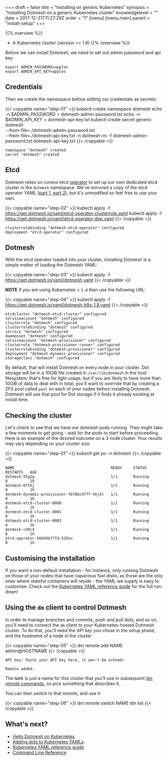 +++
draft = false
title = "Installing on generic Kubernetes"
synopsis = "Installing Dotmesh on a generic Kubernetes cluster"
knowledgelevel = ""
date = 2017-12-21T11:27:29Z
order = "1"
[menu]
  [menu.main]
    parent = "install-setup"
+++

{{% overview %}}
* A Kubernetes cluster (version >= 1.6)
{{% /overview %}}


Before we can install Dotmesh, we need to set out admin password and api key:

```plain
export ADMIN_PASSWORD=apples
export ADMIN_API_KEY=apples
```

## Credentials

Then we create the namespace before adding our credentials as secrets:

{{< copyable name="step-01" >}}
kubectl create namespace dotmesh
echo -n $ADMIN_PASSWORD > dotmesh-admin-password.txt
echo -n $ADMIN_API_KEY > dotmesh-api-key.txt
kubectl create secret generic dotmesh \
  --from-file=./dotmesh-admin-password.txt \
  --from-file=./dotmesh-api-key.txt -n dotmesh
rm -f dotmesh-admin-password.txt dotmesh-api-key.txt
{{< /copyable >}}

```plain
namespace "dotmesh" created
secret "dotmesh" created
```

## Etcd

Dotmesh relies on coreos etcd
[operator](https://coreos.com/blog/introducing-operators.html) to set
up our own dedicated etcd cluster in the `dotmesh` namespace. We've
mirrored a copy of the etcd operator YAML ([part
1](https://get.dotmesh.io/yaml/etcd-operator-clusterrole.yaml), [part
2](https://get.dotmesh.io/yaml/etcd-operator-dep.yaml)), but it's
unmodified so feel free to use your own.

{{< copyable name="step-02" >}}
kubectl apply -f https://get.dotmesh.io/yaml/etcd-operator-clusterrole.yaml
kubectl apply -f https://get.dotmesh.io/yaml/etcd-operator-dep.yaml
{{< /copyable >}}

```plain
clusterrolebinding "dotmesh-etcd-operator" configured
deployment "etcd-operator" configured
```

## Dotmesh

With the etcd operator loaded into your cluster, installing Dotmesh is
a simple matter of loading the Dotmesh YAML:

{{< copyable name="step-03" >}}
kubectl apply -f https://get.dotmesh.io/yaml/dotmesh.yaml
{{< /copyable >}}

**NOTE** if you are using Kubernetes > `1.8` then use the following URL:

{{< copyable name="step-04" >}}
kubectl apply -f https://get.dotmesh.io/yaml/dotmesh-k8s-1.8.yaml
{{< /copyable >}}

```plain
etcdcluster "dotmesh-etcd-cluster" configured
serviceaccount "dotmesh" configured
clusterrole "dotmesh" configured
clusterrolebinding "dotmesh" configured
service "dotmesh" configured
daemonset "dotmesh" configured
serviceaccount "dotmesh-provisioner" configured
clusterrole "dotmesh-provisioner-runner" configured
clusterrolebinding "dotmesh-provisioner" configured
deployment "dotmesh-dynamic-provisioner" configured
storageclass "dotmesh" configured
```

By default, that will install Dotmesh on every node in your
cluster. Dot storage will be in a 10GiB file created in
`/var/lib/dotmesh` in the host filesystem; that's fine for light
usage, but if you are likely to have more than 10GiB of data to deal
with in total, you'll want to override that by creating a ZFS pool
called `pool` on each of your nodes before installing Dotmesh. Dotmesh
will use that pool for Dot storage if it finds it already existing at
install time.

## Checking the cluster

Let's check to see that we have our dotmesh pods running.  They might take a few moments to get going - wait for the pods to start before proceeding.  Here is an example of the desired outcome on a 3 node cluster.  Your results may vary depending on your cluster size.

{{< copyable name="step-01" >}}
kubectl get po -n dotmesh
{{< /copyable >}}

```plain
NAME                                           READY     STATUS        RESTARTS   AGE
dotmesh-5hg2g                                  1/1       Running       0          1h
dotmesh-6fthj                                  1/1       Running       0          1h
dotmesh-dynamic-provisioner-7b766c4f7f-hkjkl   1/1       Running       0          1h
dotmesh-etcd-cluster-0000                      1/1       Running       0          1h
dotmesh-etcd-cluster-0001                      1/1       Running       0          1h
dotmesh-etcd-cluster-0002                      1/1       Running       0          1h
dotmesh-rd9c4                                  1/1       Running       0          1h
etcd-operator-56b49b7ffd-529zn                 1/1       Running       0          1h
```

## Customising the installation

If you want a non-default installation - for instance, only running
Dotmesh on those of your nodes that have capacious fast disks, as
those are the only ones where stateful containers will reside - the
YAML we supply is easy to customise. Check out the [Kubernetes YAML
reference guide](/references/kubernetes/) for the full run-down!

## Using the `dm` client to control Dotmesh

In order to manage branches and commits, push and pull dots, and so
on, you'll need to connect the `dm` client to your Kubernetes-hosted
Dotmesh cluster. To do that, you'll need the API key you chose in the
setup phase, and the hostname of a node in the cluster:

{{< copyable name="step-05" >}}
dm remote add NAME admin@HOSTNAME
{{< /copyable >}}

```plain
API key: Paste your API key here, it won't be echoed!

Remote added.
```

The `NAME` is just a name for this cluster that you'll use in
subsequent [dm remote
commands](/references/cli/#connecting-to-clusters), so pick something
that describes it.

You can then switch to that remote, and use it:

{{< copyable name="step-06" >}}
dm remote switch NAME
dm list
{{< /copyable >}}

## What's next?

* [Hello Dotmesh on Kubernetes](/tutorials/hello-dotmesh-kubernetes/).
* [Adding dots to Kubernetes YAMLs](/tasks/kubernetes/).
* [Kubernetes YAML reference guide](/references/kubernetes/)
* [Command Line Reference](/references/cli/)
